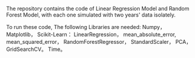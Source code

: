 The repository contains the code of Linear Regression Model and Random Forest Model, with each one simulated with two years' data isolately.

To run these code, The following Libraries are needed:
Numpy，
Matplotlib，
Scikit-Learn：
    LinearRegression，
    mean_absolute_error, mean_squared_error，
    RandomForestRegressor，
    StandardScaler，
    PCA，
    GridSearchCV。
Time。
    
